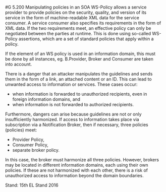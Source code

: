 #G 5.200 Manipulating policies in an SOA
WS-Policy allows a service provider to provide policies on the security, quality, and version of its service in the form of machine-readable XML data for the service consumer. A service consumer also specifies its requirements in the form of XML data. If the two requirements meet, an effective policy can only be negotiated between the parties at runtime. This is done using so-called WS-Policy assertions, which are a set of standard policies that apply within a policy.

If the element of an WS policy is used in an information domain, this must be done by all instances, eg. B.Provider, Broker and Consumer are taken into account.

There is a danger that an attacker manipulates the guidelines and sends them in the form of a link, an attached content or an ID. This can lead to unwanted access to information or services. These cases occur:

* when information is forwarded to unauthorized recipients, even in foreign information domains, and
* when information is not forwarded to authorized recipients.


Furthermore, dangers can arise because guidelines are not or only insufficiently harmonized. If access to information takes place via subscription via a Notification Broker, then if necessary, three policies (policies) meet:

* Provider Policy,
* Consumer Policy,
* separate broker policy.


In this case, the broker must harmonize all three policies. However, brokers may be located in different information domains, each using their own policies. If these are not harmonized with each other, there is a risk of unauthorized access to information beyond the domain boundaries.

Stand: 15th EL Stand 2016



